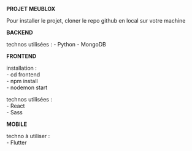 **PROJET MEUBLOX**

Pour installer le projet, cloner le repo github en local sur votre machine

**BACKEND**

technos utilisées :
    - Python
    - MongoDB

**FRONTEND**

installation :  
    - cd frontend  
    - npm install  
    - nodemon start  


technos utilisées :  
    - React  
    - Sass  


**MOBILE**

techno à utiliser :  
    - Flutter
